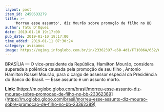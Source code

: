 ```yaml
---
layout: post
item_id: 2450533279
title: >-
    'Morreu esse assunto', diz Mourão sobre promoção de filho no BB
author: Tatu D'Oquei
date: 2019-01-10 19:17:00
pub_date: 2019-01-10 19:17:00
time_added: 2019-01-11 07:30:24
category: avisamos
image: https://ogimg.infoglobo.com.br/in/23362397-e58-4d1/FT1086A/652/80565208_Brazilian-Vice-President-Hamilton-Mourao-attends-the-swearing-in-ceremony-of-Admiral-Ilques.jpg
---
```


BRASÍLIA — O vice-presidente da República, Hamilton Mourão, considera superada a polêmica causada pela promoção de seu filho , Antonio Hamilton Rossel Mourão, para o cargo de assessor especial da Presidência do Banco do Brasil. — Esse assunto é um assunto morto.

**Link:** [https://m.oglobo.globo.com/brasil/morreu-esse-assunto-diz-mourao-sobre-promocao-de-filho-no-bb-23362389](https://m.oglobo.globo.com/brasil/morreu-esse-assunto-diz-mourao-sobre-promocao-de-filho-no-bb-23362389)

